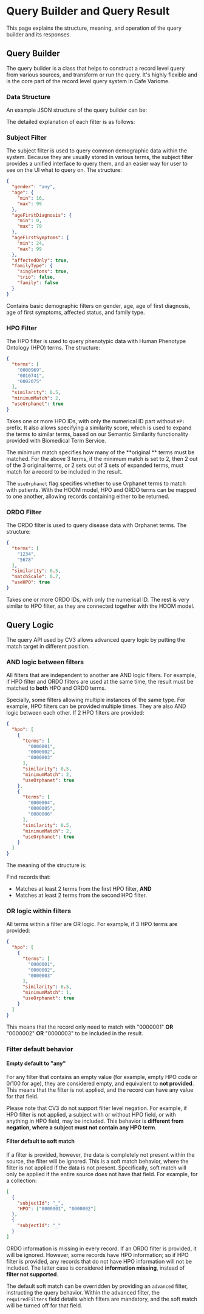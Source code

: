 # Query Builder and Query Result

This page explains the structure, meaning, and operation of the query builder and its responses.

## Query Builder

The query builder is a class that helps to construct a record level query from various sources, and transform or run the query. It's highly flexible and is the core part of the record level query system in Cafe Variome.

### Data Structure

An example JSON structure of the query builder can be:

<include from="library.md" element-id="json-record_query_builder-maximum"></include>

The detailed explanation of each filter is as follows:

### Subject Filter

The subject filter is used to query common demographic data within the system. Because they are usually stored in various terms, the subject filter provides a unified interface to query them, and an easier way for user to see on the UI what to query on. The structure:

```json
{
  "gender": "any",
  "age": {
    "min": 16,
    "max": 99
  },
  "ageFirstDiagnosis": {
    "min": 0,
    "max": 79
  },
  "ageFirstSymptoms": {
    "min": 24,
    "max": 99
  },
  "affectedOnly": true,
  "familyType": {
    "singletons": true,
    "trio": false,
    "family": false
  }
}
```

Contains basic demographic filters on gender, age, age of first diagnosis, age of first symptoms, affected status, and family type.

### HPO Filter

The HPO filter is used to query phenotypic data with Human Phenotype Ontology (HPO) terms. The structure:

```json
{
  "terms": [
    "0000969",
    "0010741",
    "0002075"
  ],
  "similarity": 0.5,
  "minimumMatch": 2,
  "useOrphanet": true
}
```

Takes one or more HPO IDs, with only the numerical ID part without `HP:` prefix. It also allows specifying a similarity score, which is used to expand the terms to similar terms, based on our Semantic Similarity functionality provided with Biomedical Term Service.

The minimum match specifies how many of the **original ** terms must be matched. For the above 3 terms, if the minimum match is set to 2, then 2 out of the 3 original terms, or 2 sets out of 3 sets of expanded terms, must match for a record to be included in the result.

The `useOrphanet` flag specifies whether to use Orphanet terms to match with patients. With the HOOM model, HPO and ORDO terms can be mapped to one another, allowing records containing either to be returned.

### ORDO Filter

The ORDO filter is used to query disease data with Orphanet terms. The structure:

```json
{
  "terms": [
    "1234",
    "5678"
  ],
  "similarity": 0.5,
  "matchScale": 0.7,
  "useHPO": true
}
```

Takes one or more ORDO IDs, with only the numerical ID. The rest is very similar to HPO filter, as they are connected together with the HOOM model.

## Query Logic

The query API used by CV3 allows advanced query logic by putting the match target in different position.

### AND logic between filters

All filters that are independent to another are AND logic filters. For example, if HPO filter and ORDO filters are used at the same time, the result must be matched to **both** HPO and ORDO terms.

Specially, some filters allowing multiple instances of the same type. For example, HPO filters can be provided multiple times. They are also AND logic between each other. If 2 HPO filters are provided:

```json
{
  "hpo": [
    {
      "terms": [
        "0000001",
        "0000002",
        "0000003"
      ],
      "similarity": 0.5,
      "minimumMatch": 2,
      "useOrphanet": true
    },
    {
      "terms": [
        "0000004",
        "0000005",
        "0000006"
      ],
      "similarity": 0.5,
      "minimumMatch": 2,
      "useOrphanet": true
    }
  ]
}
```

The meaning of the structure is:

Find records that:
- Matches at least 2 terms from the first HPO filter, **AND**
- Matches at least 2 terms from the second HPO filter.

### OR logic within filters

All terms within a filter are OR logic. For example, if 3 HPO terms are provided:

```json
{
  "hpo": [
    {
      "terms": [
        "0000001",
        "0000002",
        "0000003"
      ],
      "similarity": 0.5,
      "minimumMatch": 1,
      "useOrphanet": true
    }
  ]
}
```

This means that the record only need to match with "0000001" **OR** "0000002" **OR** "0000003" to be included in the result.

### Filter default behavior

#### Empty default to "any"

For any filter that contains an empty value (for example, empty HPO code or 0/100 for age), they are considered empty, and equivalent to **not provided**. This means that the filter is not applied, and the record can have any value for that field.

Please note that CV3 do not support filter level negation. For example, if HPO filter is not applied, a subject with or without HPO field, or with anything in HPO field, may be included. This behavior is **different from negation, where a subject must not contain any HPO term**.

#### Filter default to soft match

If a filter is provided, however, the data is completely not present within the source, the filter will be ignored. This is a soft match behavior, where the filter is not applied if the data is not present. Specifically, soft match will only be applied if the entire source does not have that field. For example, for a collection:

```json
[
  {
    "subjectId": "_",
    "HPO": ["0000001", "0000002"]
  },
  {
    "subjectId": "_"
  }
]
```

ORDO information is missing in every record. If an ORDO filter is provided, it will be ignored. However, some records have HPO information; so if HPO filter is provided, any records that do not have HPO information will not be included. The latter case is considered **information missing**, instead of **filter not supported**.

The default soft match can be overridden by providing an `advanced` filter, instructing the query behavior. Within the advanced filter, the `requiredFilters` field details which filters are mandatory, and the soft match will be turned off for that field.
